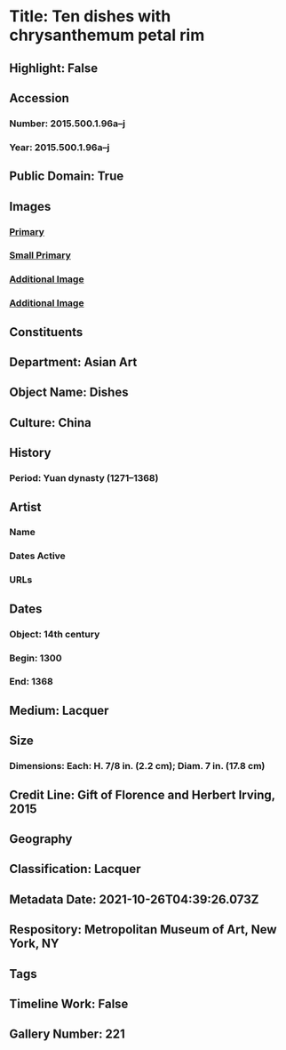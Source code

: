 # Title: Ten dishes with chrysanthemum petal rim
## Highlight: False
## Accession
### Number: 2015.500.1.96a–j
### Year: 2015.500.1.96a–j
## Public Domain: True
## Images
### [Primary](https://images.metmuseum.org/CRDImages/as/original/DP704198.jpg)
### [Small Primary](https://images.metmuseum.org/CRDImages/as/web-large/DP704198.jpg)
### [Additional Image](https://images.metmuseum.org/CRDImages/as/original/DP704199.jpg)
### [Additional Image](https://images.metmuseum.org/CRDImages/as/original/2015_500_1_96a_j_All_sf.jpg)
## Constituents
## Department: Asian Art
## Object Name: Dishes
## Culture: China
## History
### Period: Yuan dynasty  (1271–1368)
## Artist
### Name
### Dates Active
### URLs
## Dates
### Object: 14th century
### Begin: 1300
### End: 1368
## Medium: Lacquer
## Size
### Dimensions: Each: H. 7/8 in. (2.2 cm); Diam. 7 in. (17.8 cm)
## Credit Line: Gift of Florence and Herbert Irving, 2015
## Geography
## Classification: Lacquer
## Metadata Date: 2021-10-26T04:39:26.073Z
## Respository: Metropolitan Museum of Art, New York, NY
## Tags
## Timeline Work: False
## Gallery Number: 221